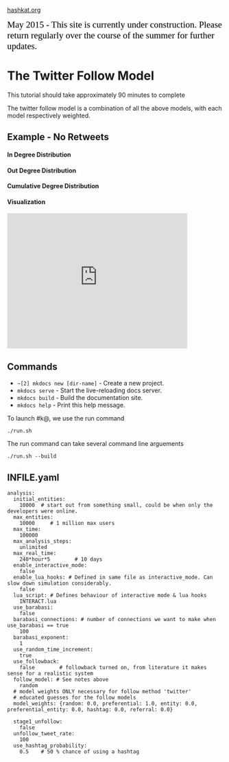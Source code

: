[hashkat.org](http://hashkat.org)

<span style="color:black; font-family:Georgia; font-size:1.5em;">May 2015 - This site is currently under construction. Please return regularly over the course of the summer for further updates. </span>

# The Twitter Follow Model

This tutorial should take approximately 90 minutes to complete

The twitter follow model is a combination of all the above models, with each model respectively weighted.

## Example - No Retweets



#### In Degree Distribution



#### Out Degree Distribution



#### Cumulative Degree Distribution 



#### Visualization



<iframe width="420" height="315" src="https://www.youtube.com/embed/g2QeKQ9yXy0" frameborder="0" allowfullscreen></iframe>

## Commands

* `~[2] mkdocs new [dir-name]` - Create a new project.
* `mkdocs serve` - Start the live-reloading docs server.
* `mkdocs build` - Build the documentation site.
* `mkdocs help` - Print this help message.

To launch #k@, we use the run command

`./run.sh`

The run command can take several command line arguements 

`./run.sh --build`

## INFILE.yaml
```lang-none
analysis:
  initial_entities:
    10000  # start out from something small, could be when only the developers were online.
  max_entities: 
    10000     # 1 million max users
  max_time: 
    100000
  max_analysis_steps: 
    unlimited
  max_real_time: 
    240*hour*5        # 10 days         
  enable_interactive_mode:
    false
  enable_lua_hooks: # Defined in same file as interactive_mode. Can slow down simulation considerably.
    false
  lua_script: # Defines behaviour of interactive mode & lua hooks
    INTERACT.lua
  use_barabasi: 
    false 
  barabasi_connections: # number of connections we want to make when use_barabasi == true
    100
  barabasi_exponent:
    1
  use_random_time_increment: 
    true
  use_followback: 
    false        # followback turned on, from literature it makes sense for a realistic system
  follow_model: # See notes above
    random
  # model weights ONLY necessary for follow method 'twitter'  
  # educated guesses for the follow models  
  model_weights: {random: 0.0, preferential: 1.0, entity: 0.0, preferential_entity: 0.0, hashtag: 0.0, referral: 0.0}
  
  stage1_unfollow: 
    false
  unfollow_tweet_rate: 
    100
  use_hashtag_probability:
    0.5    # 50 % chance of using a hashtag
```

